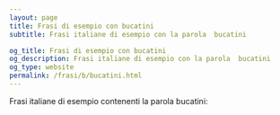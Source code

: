 ```yaml
---
layout: page
title: Frasi di esempio con bucatini 
subtitle: Frasi italiane di esempio con la parola  bucatini

og_title: Frasi di esempio con bucatini 
og_description: Frasi italiane di esempio con la parola  bucatini
og_type: website
permalink: /frasi/b/bucatini.html
---
```


Frasi italiane di esempio contenenti la parola bucatini:


